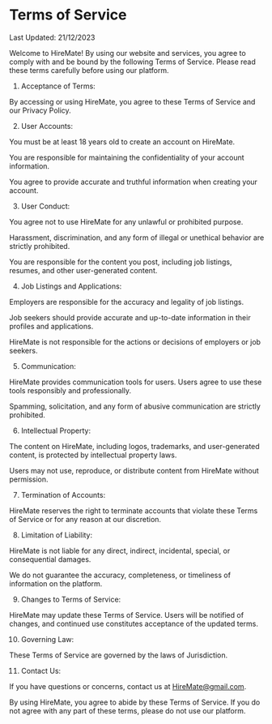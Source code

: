 # Terms of Service

Last Updated: 21/12/2023

Welcome to HireMate! By using our website and services, you agree to comply with and be bound by the following Terms of Service. Please read these terms carefully before using our platform.

1. Acceptance of Terms:

By accessing or using HireMate, you agree to these Terms of Service and our Privacy Policy.

2. User Accounts:

You must be at least 18 years old to create an account on HireMate.

You are responsible for maintaining the confidentiality of your account information.

You agree to provide accurate and truthful information when creating your account.

3. User Conduct:

You agree not to use HireMate for any unlawful or prohibited purpose.

Harassment, discrimination, and any form of illegal or unethical behavior are strictly prohibited.

You are responsible for the content you post, including job listings, resumes, and other user-generated content.

4. Job Listings and Applications:

Employers are responsible for the accuracy and legality of job listings.

Job seekers should provide accurate and up-to-date information in their profiles and applications.

HireMate is not responsible for the actions or decisions of employers or job seekers.

5. Communication:

HireMate provides communication tools for users. Users agree to use these tools responsibly and professionally.

Spamming, solicitation, and any form of abusive communication are strictly prohibited.

6. Intellectual Property:

The content on HireMate, including logos, trademarks, and user-generated content, is protected by intellectual property laws.

Users may not use, reproduce, or distribute content from HireMate without permission.

7. Termination of Accounts:

HireMate reserves the right to terminate accounts that violate these Terms of Service or for any reason at our discretion.

8. Limitation of Liability:

HireMate is not liable for any direct, indirect, incidental, special, or consequential damages.

We do not guarantee the accuracy, completeness, or timeliness of information on the platform.

9. Changes to Terms of Service:

HireMate may update these Terms of Service. Users will be notified of changes, and continued use constitutes acceptance of the updated terms.

10. Governing Law:

These Terms of Service are governed by the laws of Jurisdiction.

11. Contact Us:

If you have questions or concerns, contact us at HireMate@gmail.com.

By using HireMate, you agree to abide by these Terms of Service. If you do not agree with any part of these terms, please do not use our platform.